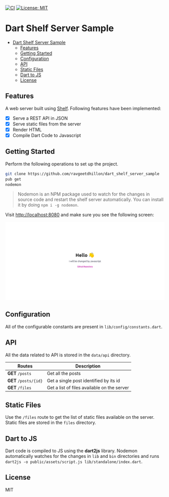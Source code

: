 [![CI](https://github.com/ravgeetdhillon/dart_shelf_server_sample/actions/workflows/ci.yml/badge.svg)](https://github.com/ravgeetdhillon/dart_shelf_server_sample/actions/workflows/ci.yml)
[![License: MIT](https://img.shields.io/badge/License-MIT-yellow.svg)](https://opensource.org/licenses/MIT)

# Dart Shelf Server Sample

- [Dart Shelf Server Sample](#dart-shelf-server-sample)
  - [Features](#features)
  - [Getting Started](#getting-started)
  - [Configuration](#configuration)
  - [API](#api)
  - [Static Files](#static-files)
  - [Dart to JS](#dart-to-js)
  - [License](#license)

## Features

A web server built using [Shelf](https://pub.dev/packages/shelf). Following features have been implemented:

- [x] Serve a REST API in JSON
- [x] Serve static files from the server
- [x] Render HTML
- [x] Compile Dart Code to Javascript

## Getting Started

Perform the following operations to set up the project.

```bash
git clone https://github.com/ravgeetdhillon/dart_shelf_server_sample
pub get
nodemon
```

> Nodemon is an NPM package used to watch for the changes in source code and restart the shelf server automatically. You can install it by doing `npm i -g nodemon`.

Visit [http://localhost:8080](http://localhost:8080) and make sure you see the following screen:

![Screenshot of the index page of Web Server](screenshots/main.png)

## Configuration

All of the configurable constants are present in `lib/config/constants.dart`.

## API

All the data related to API is stored in the `data/api` directory.

| Routes                | Description                                 |
| --------------------- | ------------------------------------------- |
| **GET** `/posts`      | Get all the posts                           |
| **GET** `/posts/{id}` | Get a single post identified by its id      |
| **GET** `/files`      | Get a list of files available on the server |

## Static Files

Use the `/files` route to get the list of static files available on the server. Static files are stored in the `files` directory.

## Dart to JS

Dart code is compiled to JS using the **dart2js** library. Nodemon automatically watches for the changes in `lib` and `bin` directories and runs `dart2js -o public/assets/script.js lib/standalone/index.dart`.

## License

MIT
